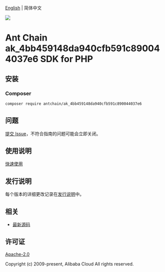 [English](README.md) | 简体中文

![](https://aliyunsdk-pages.alicdn.com/icons/AlibabaCloud.svg)

# Ant Chain ak_4bb459148da940cfb591c890044037e6 SDK for PHP

## 安装

### Composer

```bash
composer require antchain/ak_4bb459148da940cfb591c890044037e6
```

## 问题

[提交 Issue](https://github.com/alipay/antchain-openapi-prod-sdk/issues/new)，不符合指南的问题可能会立即关闭。

## 使用说明

[快速使用](https://github.com/alipay/antchain-openapi-prod-sdk)

## 发行说明

每个版本的详细更改记录在[发行说明](./ChangeLog.txt)中。

## 相关

* [最新源码](https://github.com/antchain-openapi-sdk-php)

## 许可证

[Apache-2.0](http://www.apache.org/licenses/LICENSE-2.0)

Copyright (c) 2009-present, Alibaba Cloud All rights reserved.

